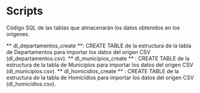 # Scripts
Código SQL de las tablas que almacenarán los datos obtenidos en los orígenes.

** dl_departamentos_create **: CREATE TABLE de la estructura de la tabla de Departamentos para importar los datos del origen CSV (dl_departamentos.csv).
** dl_municipios_create ** : CREATE TABLE de la estructura de la tabla de Municipios para importar los datos del origen CSV (dl_municipios.csv).
** dl_homicidios_create ** : CREATE TABLE de la estructura de la tabla de Homicidios para importar los datos del origen CSV (dl_homicidios.csv).

